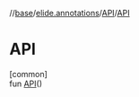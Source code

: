 //[base](../../../index.md)/[elide.annotations](../index.md)/[API](index.md)/[API](-a-p-i.md)

# API

[common]\
fun [API](-a-p-i.md)()
